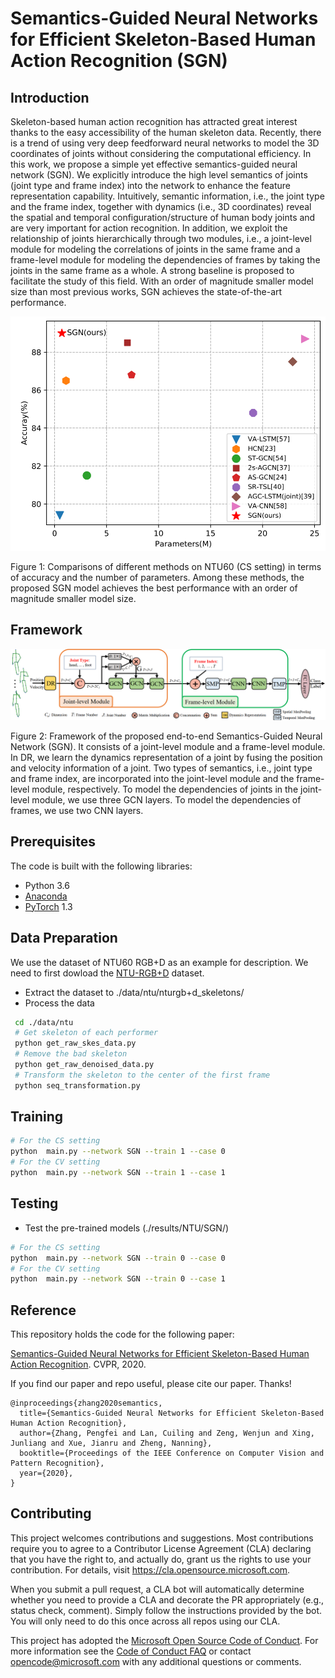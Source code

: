 # Semantics-Guided Neural Networks for Efficient Skeleton-Based Human Action Recognition (SGN)

## Introduction

Skeleton-based human action recognition has attracted great interest thanks to the easy accessibility of the human skeleton data. Recently, there is a trend of using very deep feedforward neural networks to model the 3D coordinates of joints without considering the computational efficiency. In this work, we propose a simple yet effective semantics-guided neural network (SGN). We explicitly introduce the high level semantics of joints (joint type and frame index) into the network to enhance the feature representation capability. Intuitively, semantic information, i.e., the joint type and the frame index, together with dynamics (i.e., 3D coordinates) reveal the spatial and temporal configuration/structure of human body joints and are very important for action recognition.
In addition, we exploit the relationship of joints hierarchically through two modules, i.e., a joint-level module for modeling the correlations of joints in the same frame and a frame-level module for modeling the dependencies of frames by taking the joints in the same frame as a whole. A strong baseline is proposed to facilitate the study of this field. With an order of magnitude smaller model size than most previous works, SGN achieves the state-of-the-art performance.
 


![image](/images/para.PNG)


Figure 1: Comparisons of different methods on NTU60 (CS setting) in terms of accuracy and the number of parameters. Among these methods, the proposed SGN model achieves the best performance with an order of magnitude smaller model size.



## Framework
![image](/images/framework.PNG)

Figure 2: Framework of the proposed end-to-end Semantics-Guided Neural Network (SGN). It consists of a joint-level module and a frame-level module. In DR, we learn the dynamics representation of a joint by fusing the position and velocity information of a joint. Two types of semantics, i.e., joint type and frame index, are incorporated into the joint-level module and the frame-level module, respectively. To model the dependencies of joints in the joint-level module, we use three GCN layers. To model the dependencies of frames, we use two CNN layers.

## Prerequisites
The code is built with the following libraries:
- Python 3.6
- [Anaconda](https://www.anaconda.com/)
- [PyTorch](https://pytorch.org/) 1.3

## Data Preparation

We use the dataset of NTU60 RGB+D as an example for description. We need to first dowload the [NTU-RGB+D](https://github.com/shahroudy/NTURGB-D) dataset.

- Extract the dataset to ./data/ntu/nturgb+d_skeletons/
- Process the data
```bash
 cd ./data/ntu
 # Get skeleton of each performer
 python get_raw_skes_data.py
 # Remove the bad skeleton 
 python get_raw_denoised_data.py
 # Transform the skeleton to the center of the first frame
 python seq_transformation.py
```


## Training

```bash
# For the CS setting
python  main.py --network SGN --train 1 --case 0
# For the CV setting
python  main.py --network SGN --train 1 --case 1
```

## Testing

- Test the pre-trained models (./results/NTU/SGN/)
```bash
# For the CS setting
python  main.py --network SGN --train 0 --case 0
# For the CV setting
python  main.py --network SGN --train 0 --case 1
```

## Reference

This repository holds the code for the following paper:

[Semantics-Guided Neural Networks for Efficient Skeleton-Based Human Action Recognition](https://arxiv.org/abs/1904.01189). CVPR, 2020.

If you find our paper and repo useful, please cite our paper. Thanks!

```
@inproceedings{zhang2020semantics,
  title={Semantics-Guided Neural Networks for Efficient Skeleton-Based Human Action Recognition},
  author={Zhang, Pengfei and Lan, Cuiling and Zeng, Wenjun and Xing, Junliang and Xue, Jianru and Zheng, Nanning},
  booktitle={Proceedings of the IEEE Conference on Computer Vision and Pattern Recognition},
  year={2020},
}

```
## Contributing

This project welcomes contributions and suggestions.  Most contributions require you to agree to a
Contributor License Agreement (CLA) declaring that you have the right to, and actually do, grant us
the rights to use your contribution. For details, visit https://cla.opensource.microsoft.com.

When you submit a pull request, a CLA bot will automatically determine whether you need to provide
a CLA and decorate the PR appropriately (e.g., status check, comment). Simply follow the instructions
provided by the bot. You will only need to do this once across all repos using our CLA.

This project has adopted the [Microsoft Open Source Code of Conduct](https://opensource.microsoft.com/codeofconduct/).
For more information see the [Code of Conduct FAQ](https://opensource.microsoft.com/codeofconduct/faq/) or
contact [opencode@microsoft.com](mailto:opencode@microsoft.com) with any additional questions or comments.

